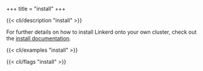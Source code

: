 +++
title = "install"
+++

{{< cli/description "install" >}}

For further details on how to install Linkerd onto your own cluster, check out
the [install documentation](../../../tasks/install/).

{{< cli/examples "install" >}}

{{< cli/flags "install" >}}
